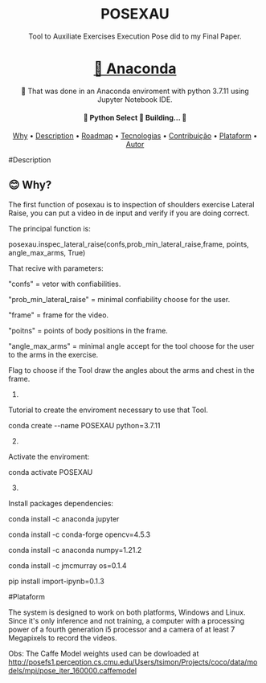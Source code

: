 <h1 align="center">POSEXAU</h1>

<p align="center">Tool to Auxiliate Exercises Execution Pose did to my Final Paper.</p>
<h1 align="center">
    <a href="https://www.anaconda.com/">🐍 Anaconda</a>
</h1>
<p align="center">🚀 That was done in an Anaconda enviroment with python 3.7.11 using Jupyter Notebook IDE.</p>

<h4 align="center"> 
	🚧  Python Select 🚀 Building...  🚧
</h4>
<p align="center">
 <a href="#blush-why">Why</a> •
 <a href="#Description">Description</a> •
 <a href="#roadmap">Roadmap</a> • 
 <a href="#tecnologias">Tecnologias</a> • 
 <a href="#contribuicao">Contribuição</a> • 
 <a href="#Plataform">Plataform</a> • 
 <a href="#autor">Autor</a>
</p>

#Description
## :blush: **Why?**

The first function of posexau is to inspection of shoulders exercise Lateral Raise, you can put a video in de input and verify if you are doing correct. 

The principal function is:

posexau.inspec_lateral_raise(confs,prob_min_lateral_raise,frame, points, angle_max_arms, True)

That recive with parameters:

"confs" =  vetor with confiabilities.

"prob_min_lateral_raise" = minimal confiability choose for the user.

"frame" = frame for the video.

"poitns" = points of body positions in the frame.

"angle_max_arms" = minimal angle accept for the tool choose for the user to the arms in the exercise.

Flag to choose if the Tool draw the angles about the arms and chest in the frame.

1.
Tutorial to create the enviroment necessary to use that Tool.

conda create --name POSEXAU python=3.7.11

2.
Activate the enviroment:

conda activate POSEXAU

3.
Install packages dependencies: 

conda install -c anaconda jupyter

conda install -c conda-forge opencv=4.5.3

conda install -c anaconda numpy=1.21.2

conda install -c jmcmurray os=0.1.4

pip install import-ipynb=0.1.3

#Plataform

The system is designed to work on both platforms, Windows and Linux. Since it's only inference and not training, a computer with a processing power of a fourth generation i5 processor and a camera of at least 7 Megapixels to record the videos.

Obs:
The Caffe Model weights used can be dowloaded at
http://posefs1.perception.cs.cmu.edu/Users/tsimon/Projects/coco/data/models/mpi/pose_iter_160000.caffemodel
